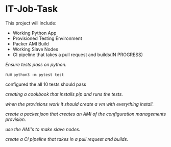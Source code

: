 # IT-Job-Task

This project will include:

* Working Python App
* Provisioned Testing Environment
* Packer AMI Build
* Working Slave Nodes
* CI pipeline that takes a pull request and builds(IN PROGRESS)


*Ensure tests pass on python.*

run `python3 -m pytest test`

configured the all 10 tests should pass

*creating a cookbook that installs pip and runs the tests.*

*when the provisions work it should create a vm with everything install.*

*create a packer.json that creates an AMI of the configuration managements provision.*

*use the AMI's to make slave nodes.*

*create a CI pipeline that takes in a pull request and builds.*
